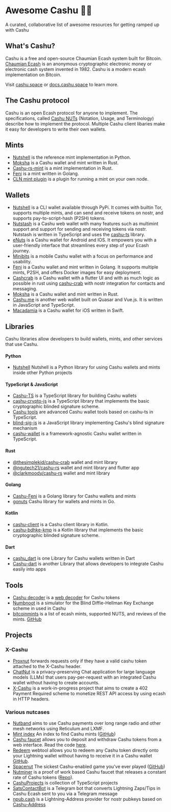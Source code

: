 # Awesome Cashu 🥜✨

A curated, collaborative list of awesome resources for getting ramped up with Cashu

## What's Cashu?

Cashu is a free and open-source Chaumian Ecash system built for Bitcoin. [Chaumian Ecash](https://en.wikipedia.org/wiki/Ecash) is an anonymous cryptographic electronic money or electronic cash system invented in 1982. Cashu is a modern ecash implementation on Bitcoin.

Visit [cashu.space](https://cashu.space/) or [docs.cashu.space](https://docs.cashu.space/) to learn more.

## The Cashu protocol

Cashu is an open Ecash protocol for anyone to implement. The specifications, called [Cashu NUTs](https://github.com/cashubtc/nuts) (Notation, Usage, and Terminology) describe how to implement the protocol. Multiple Cashu client libaries make it easy for developers to write their own wallets.

## Mints

- [Nutshell](https://github.com/cashubtc/nutshell) is the reference mint implementation in Python.
- [Moksha](https://github.com/ngutech21/moksha) is a Cashu wallet and mint written in Rust.
- [Cashu-rs-mint](https://github.com/thesimplekid/cashu-rs-mint) is a mint implementation in Rust.
- [Feni](https://github.com/cashubtc/cashu-feni) is a mint written in Golang.
- [CLN mint plugin](https://github.com/gudnuf/cln_pyshu_mint) is a plugin for running a mint on your own node.


## Wallets

- [Nutshell](https://github.com/cashubtc/nutshell) is a CLI wallet available through PyPi. It comes with builtin Tor, supports multiple mints, and can send and receive tokens on nostr, and supports pay-to-script-hash (P2SH) tokens.
- [Nutstash](https://nutstash.app/) is a Cashu web wallet with many features such as multimint support and support for sending and receiving tokens via nostr. Nutstash is written in TypeScript and uses the [cashu-ts](https://github.com/cashubtc/cashu-ts) library.
- [eNuts](https://enuts.cash) is a Cashu wallet for Android and IOS. It empowers you with a user-friendly interface that streamlines every step of your Ecash journey.
- [Minibits](https://github.com/minibits-cash/minibits_wallet) is a mobile Cashu wallet with a focus on performance and usability.
- [Feni](https://github.com/cashubtc/cashu-feni) is a Cashu wallet and mint written in Golang. It supports multiple mints, P2SH, and offers Docker images for easy deployment.
- [Cashcrab](https://github.com/thesimplekid/cashcrab) is a Cashu wallet with a flutter UI and with as much logic as possible in rust using [cashu-crab](https://github.com/thesimplekid/cashu-crab) with nostr integration for contacts and messaging.
- [Moksha](https://github.com/ngutech21/moksha) is a Cashu wallet and mint written in Rust.
- [Cashu.me](http://cashu.me/) is another web wallet built on Quasar and Vue.js. It is written in JavaScript and TypeScript.
- [Macadamia](https://github.com/zeugmaster/macadamia) is a Cashu wallet for iOS written in Swift.

## Libraries

Cashu libraries allow developers to build wallets, mints, and other services that use Cashu.

#### Python

- [Nutshell](https://github.com/cashubtc/cashu) Nutshell is a Python library for using Cashu wallets and mints inside other Python projects

#### TypeScript & JavaScript

- [Cashu-TS](https://github.com/cashubtc/cashu-ts) is a TypeScript library for building Cashu wallets
- [cashu-crypto-js](https://github.com/gandlafbtc/cashu-crypto-js) is a TypeScript library that implements the basic cryptographic blinded signature scheme.
- [Cashu tools](https://github.com/gandlafbtc/cashu-tools) are advanced Cashu wallet tools based on cashu-ts in TypeScript.
- [blind-sig-js](https://github.com/supertestnet/blind-sig-js) is a JavaScript library implementing Cashu's blind signature mechanism
- [cashu-wallet](https://github.com/ebrakke/cashu-wallet) is a framework-agnostic Cashu wallet written in TypeScript.

#### Rust

- [@thesimplekid/cashu-crab](https://github.com/thesimplekid/cashu-crab) wallet and mint library
- [@ngutech21/cashu-rs](https://github.com/ngutech21/cashu-rs) wallet and mint library and flutter app
- [@clarkmoody/cashu-rs](https://github.com/clarkmoody/cashu-rs) wallet and mint library

#### Golang

- [Cashu-Feni](https://github.com/cashubtc/cashu-feni) is a Golang library for Cashu wallets and mints
- [gonuts](https://github.com/elnosh/gonuts) Cashu library for wallets and mints in Go.

#### Kotlin

- [cashu-client](https://github.com/thunderbiscuit/cashu-client) is a Cashu client library in Kotlin.
- [cashu-bdhke-kmp](https://github.com/gandlafbtc/cashu-bdhke-kmp) is a Kotlin library that implements the basic cryptographic blinded signature scheme.

#### Dart

- [cashu_dart](https://github.com/ryzizub/cashu_dart) is one Library for Cashu wallets written in Dart
- [Cashu-dart](https://github.com/0xchat-app/cashu-dart) is another Library that allows developers to integrate Cashu easily into apps

## Tools
- [Cashu decoder](https://github.com/nostrapps/cashu/) is a [web decoder](https://nostrapps.github.io/cashu) for Cashu tokens
- [Numbnoot](https://numbnoot.gandlaf.com) is a simulator for the Blind Diffie-Hellman Key Exchange scheme in used in Cashu
- [bitcoinmints](http://bitcoinmints.com) is a list of ecash mints, supported NUTS, and reviews of the mints.  [GitHub](https://github.com/MakePrisms/bitcoinmints)
## Projects

### X-Cashu

- [Proxnut](https://github.com/gandlafbtc/proxnut)  forwards requests only if they have a valid cashu token attached to the X-Cashu header.
- [ChatNut](https://chatnut.sparkpay.pt/) is a privacy-preserving Chat application for large language models (LLMs) that users pay-per-request with an integrated Cashu wallet without having to create accounts.
- [X-Cashu](https://github.com/callebtc/xcashu) is a work-in-progress project that aims to create a 402 Payment Required scheme to monetize REST API access by using ecash in HTTP headers.

### Various nutcases

- [Nutband](https://github.com/jooray/nutband) aims to use Cashu payments over long range radio and other mesh networks using Reticulum and LXMF.
- [Mint index](https://mintindex.gandlaf.com/) An index to find Cashu mints ([GitHub](https://github.com/gandlafbtc/mintindex))
- [Cashu faucet](https://www.gandlaf.com/faucet/anarchy) allows you to deposit and withdraw Cashu tokens from a web interface. Read the code [here](https://github.com/gandlafbtc/cashu-faucet).
- [Redeem](https://redeem.cashu.me/) webtool allows you to redeem any Cashu token directly onto your Lightning wallet without having to receive it in a Cashu wallet [GitHub](https://github.com/cashubtc/cashu-redeem).
- [Spacenut](https://spacenut.nutstash.app) The sickest Cashu-enabled game you've ever played ([GitHub](https://github.com/gandlafbtc/spacenut))
- [Nutminer](https://nutminer.semisol.dev/) is a proof of work based Cashu faucet that releases a constant rate of Cashu tokens ([Repo](https://git.semisol.dev/shit-code-v2/nutminer.git)).
- [CashuProjects](https://github.com/CashuProjects) is collection of TypeScript projects
- [SatsContactBot](https://github.com/massmux/SatsContact) is a Telegram bot that converts Lightning Zaps/Tips in Cashu Ecash sent to you via a Telegram message
- [npub.cash](https://npub.cash) is a Lightning-Address provider for nostr pubkeys based on [Cashu-Address](https://github.com/lightning-digital-entertainment/cashu-address)
